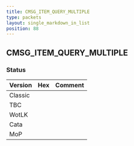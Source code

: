 ```yaml
---
title: CMSG_ITEM_QUERY_MULTIPLE
type: packets
layout: single_markdown_in_list
position: 88
---
```


## CMSG_ITEM_QUERY_MULTIPLE

### Status

Version | Hex | Comment
---------- | ---------- | ---------- 
Classic |  |  
TBC |  |  
WotLK |  |  
Cata |  |  
MoP |  |  